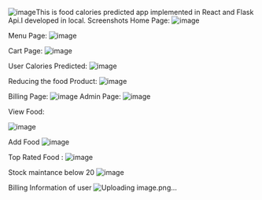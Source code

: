 ![image](https://github.com/fathimaCode/Food_Calories/assets/142009811/a29b7553-f9d1-48af-82d8-b77d0d1b3920)This is food calories predicted app implemented in React and Flask Api.I developed in local.
Screenshots
Home Page:
![image](https://github.com/fathimaCode/Food_Calories/assets/142009811/417158db-7e39-4ca5-ae5e-4446f5cf72be)

Menu Page:
![image](https://github.com/fathimaCode/Food_Calories/assets/142009811/d2188d3b-ac19-4cc6-b6c8-3e74aaf72070)

Cart Page:
![image](https://github.com/fathimaCode/Food_Calories/assets/142009811/7695410d-9a5d-47c9-9957-cea403c946a2)

User Calories Predicted:
![image](https://github.com/fathimaCode/Food_Calories/assets/142009811/7c62909f-a7f1-4d6e-9b92-2796b3653507)

Reducing the food Product:
![image](https://github.com/fathimaCode/Food_Calories/assets/142009811/b66521c0-6546-4315-875b-cbe22e72f727)

Billing Page:
![image](https://github.com/fathimaCode/Food_Calories/assets/142009811/a34fa817-1c00-4a6b-92e8-a17b95de1f75)
Admin Page:
![image](https://github.com/fathimaCode/Food_Calories/assets/142009811/e7da4ffe-44a2-44d4-b334-39594b32ec58)

View Food:

![image](https://github.com/fathimaCode/Food_Calories/assets/142009811/a6d9136b-f7ce-462e-bbbc-5f375a7d1a02)

Add Food
![image](https://github.com/fathimaCode/Food_Calories/assets/142009811/a2a3afd2-f86b-4b53-9d8a-bb1a24da7e00)

Top Rated Food :
![image](https://github.com/fathimaCode/Food_Calories/assets/142009811/c89ca95c-28a7-42ae-947a-e9e32c3d5550)

Stock maintance below 20
![image](https://github.com/fathimaCode/Food_Calories/assets/142009811/0dcc03d8-7e36-4263-92c3-0aa8ae9fa62e)

Billing Information of user
![Uploading image.png…]()









